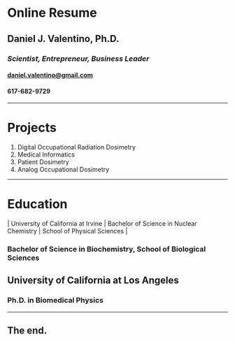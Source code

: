 # Online Resume
## Daniel J. Valentino, Ph.D.

### *Scientist, Entrepreneur, Business Leader*

#### daniel.valentino@gmail.com

#### 617-682-9729

---
# Projects
1. Digital Occupational Radiation Dosimetry
2. Medical Informatics
3. Patient Dosimetry
4. Analog Occupational Dosimetry

---
# Education
| University of California at Irvine | Bachelor of Science in Nuclear Chemistry | School of Physical Sciences |
### Bachelor of Science in Biochemistry, School of Biological Sciences
## University of California at Los Angeles
### Ph.D. in Biomedical Physics
---
## The end.
<!--stackedit_data:
eyJoaXN0b3J5IjpbLTE4Mzg4NjQ5MzcsLTUyMDY0NDI4NiwtMT
I0MzgyOTNdfQ==
-->